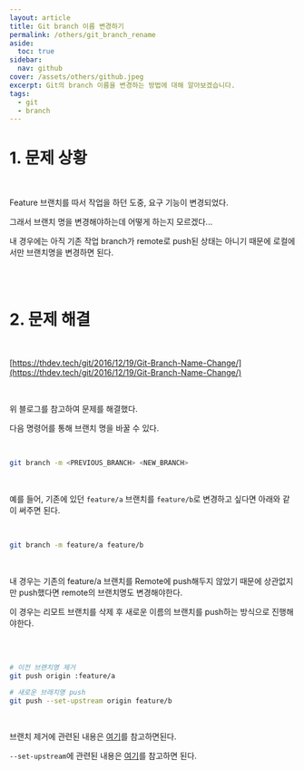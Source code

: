 ```yaml
---
layout: article
title: Git branch 이름 변경하기
permalink: /others/git_branch_rename
aside:
  toc: true
sidebar:
  nav: github
cover: /assets/others/github.jpeg
excerpt: Git의 branch 이름을 변경하는 방법에 대해 알아보겠습니다.
tags:
  - git 
  - branch
---
```


# 1. 문제 상황

<br>

Feature 브랜치를 따서 작업을 하던 도중, 요구 기능이 변경되었다. 

그래서 브랜치 명을 변경해야하는데 어떻게 하는지 모르겠다... 

내 경우에는 아직 기존 작업 branch가 remote로 push된 상태는 아니기 때문에 로컬에서만 브랜치명을 변경하면 된다. 

<br>

<br>

# 2. 문제 해결 

<br>

[https://thdev.tech/git/2016/12/19/Git-Branch-Name-Change/](https://thdev.tech/git/2016/12/19/Git-Branch-Name-Change/)

<br>

위 블로그를 참고하여 문제를 해결했다. 

다음 명령어를 통해 브랜치 명을 바꿀 수 있다. 

<br>

```bash
git branch -m <PREVIOUS_BRANCH> <NEW_BRANCH>
```

<br>

예를 들어, 기존에 있던 `feature/a` 브랜치를 `feature/b`로 변경하고 싶다면 아래와 같이 써주면 된다. 

<br>

```bash
git branch -m feature/a feature/b
```

<br>

내 경우는 기존의 feature/a 브랜치를 Remote에 push해두지 않았기 때문에 상관없지만 push했다면 remote의 브랜치명도 변경해야한다. 

이 경우는 리모트 브랜치를 삭제 후 새로운 이름의 브랜치를 push하는 방식으로 진행해야한다. 

<br> 

```bash
# 이전 브랜치명 제거 
git push origin :feature/a 

# 새로운 브래치명 push 
git push --set-upstream origin feature/b
```

<br>

브랜치 제거에 관련된 내용은 [여기](https://remagine.tistory.com/17)를 참고하면된다. 

`--set-upstream`에 관련된 내용은 [여기](https://velog.io/@ddoobukk2/upstreamorigin-%EC%B0%A8%EC%9D%B4-git-push-upstream-error)를 참고하면 된다.

<br>

<br>
